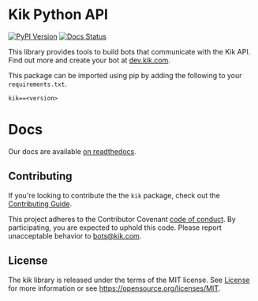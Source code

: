 # Kik Python API

[![PyPI Version][pypi-image]][pypi-url] [![Docs Status][docs-image]][docs-url]

This library provides tools to build bots that communicate with the Kik API.
Find out more and create your bot at [dev.kik.com](dev-kik-url).

This package can be imported using pip by adding the following to your `requirements.txt`.

```
kik==<version>
```

# Docs

Our docs are available [on readthedocs](docs-url).

## Contributing

If you're looking to contribute the the `kik` package, check out the [Contributing Guide](/CONTRIBUTING.md).

This project adheres to the Contributor Covenant [code of conduct](CODE_OF_CONDUCT.md).
By participating, you are expected to uphold this code. Please report unacceptable behavior to bots@kik.com.

## License

The kik library is released under the terms of the MIT license.
See [License](LICENSE.md) for more information or see https://opensource.org/licenses/MIT.

[dev-kik-url]: https://dev.kik.com/

[docs-image]: https://readthedocs.org/projects/kik/badge/?version=latest
[docs-url]: https://kik.readthedocs.org

[pypi-image]: https://img.shields.io/pypi/v/kik.svg
[pypi-url]: https://pypi.python.org/pypi/kik
